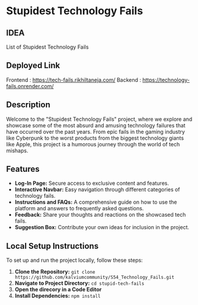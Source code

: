 # Stupidest Technology Fails

## IDEA
List of Stupidest Technology Fails

## Deployed Link
Frontend : https://tech-fails.rikhiltaneja.com/
Backend : https://technology-fails.onrender.com/

## Description
Welcome to the "Stupidest Technology Fails" project, where we explore and showcase some of the most absurd and amusing technology failures that have occurred over the past years. From epic fails in the gaming industry like Cyberpunk to the worst products from the biggest technology giants like Apple, this project is a humorous journey through the world of tech mishaps.

## Features
- **Log-In Page:** Secure access to exclusive content and features.
- **Interactive Navbar:** Easy navigation through different categories of technology fails.
- **Instructions and FAQs:** A comprehensive guide on how to use the platform and answers to frequently asked questions.
- **Feedback:** Share your thoughts and reactions on the showcased tech fails.
- **Suggestion Box:** Contribute your own ideas for inclusion in the project.

## Local Setup Instructions
To set up and run the project locally, follow these steps:

1. **Clone the Repository:**
```git clone https://github.com/kalviumcommunity/S54_Technology_Fails.git```
2. **Navigate to Project Directory:** ```cd stupid-tech-fails```
3. **Open the direcory in a Code Editor**
4. **Install Dependencies:** ```npm install```
